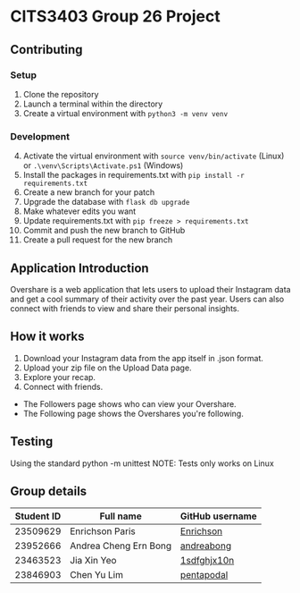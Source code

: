# CITS3403 Group 26 Project

## Contributing
### Setup
1. Clone the repository
2. Launch a terminal within the directory
3. Create a virtual environment with `python3 -m venv venv`

### Development
4. Activate the virtual environment with `source venv/bin/activate` (Linux) or `.\venv\Scripts\Activate.ps1` (Windows)
5. Install the packages in requirements.txt with `pip install -r requirements.txt`
6. Create a new branch for your patch
7. Upgrade the database with `flask db upgrade`
8. Make whatever edits you want
9. Update requirements.txt with `pip freeze > requirements.txt`
10. Commit and push the new branch to GitHub
11. Create a pull request for the new branch

## Application Introduction 
Overshare is a web application that lets users to upload their Instagram data and get a cool summary of their activity over the past year. Users can also connect with friends to view and share their personal insights. 

## How it works 
1. Download your Instagram data from the app itself in .json format.
2. Upload your zip file on the Upload Data page.
3. Explore your recap.
4. Connect with friends.
- The Followers page shows who can view your Overshare.
- The Following page shows the Overshares you're following.

## Testing
Using the standard python -m unittest <testingfile>
NOTE: Tests only works on Linux
  
## Group details
| Student ID | Full name             | GitHub username                               |
|------------|-----------------------|-----------------------------------------------|
| 23509629   | Enrichson Paris       | [Enrichson](https://github.com/Enrichson)     |
| 23952666   | Andrea Cheng Ern Bong | [andreabong](https://github.com/andreabong)   |
| 23463523   | Jia Xin Yeo           | [1sdfghjx10n](https://github.com/1sdfghjx10n) |
| 23846903   | Chen Yu Lim           | [pentapodal](https://github.com/pentapodal)   |
